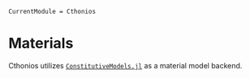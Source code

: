 ```@meta
CurrentModule = Cthonios
```
# Materials
Cthonios utilizes [```ConstitutiveModels.jl```](https://github.com/Cthonios/ConstitutiveModels.jl) as a material model backend.

